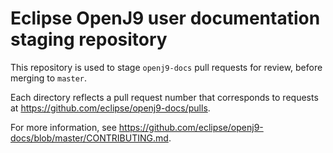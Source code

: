 # Eclipse OpenJ9 user documentation staging repository

This repository is used to stage `openj9-docs` pull requests for review, before merging to `master`.

Each directory reflects a pull request number that corresponds to requests at https://github.com/eclipse/openj9-docs/pulls.

For more information, see https://github.com/eclipse/openj9-docs/blob/master/CONTRIBUTING.md.

